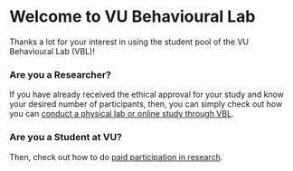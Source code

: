# Welcome to VU Behavioural Lab

Thanks a lot for your interest in using the student pool of the VU Behavioural Lab (VBL)!

### Are you a Researcher? 
If you have already received the ethical approval for your study and know your desired number of participants, then, you can simply check out how you can [conduct a physical lab or online study through VBL](overview-on-conducting-a-study).

### Are you a Student at VU? 
Then, check out how to do [paid participation in research](how-to-participate).
